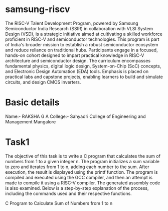 # samsung-riscv
The RISC-V Talent Development Program, powered by Samsung Semiconductor India Research (SSIR) in collaboration with VLSI System Design (VSD), is a strategic initiative aimed at cultivating a skilled workforce proficient in RISC-V and semiconductor technologies. This program is part of India's broader mission to establish a robust semiconductor ecosystem and reduce reliance on traditional hubs.
 Participants engage in a focused, hands-on cohort designed to impart practical knowledge in RISC-V architecture and semiconductor design. The curriculum encompasses fundamental physics, digital logic design, System-on-Chip (SoC) concepts, and Electronic Design Automation (EDA) tools. Emphasis is placed on practical labs and capstone projects, enabling learners to build and simulate circuits, and design CMOS inverters.

# Basic details 
Name:- RAKSHA G A 
College:- Sahyadri College of Engineering and Management Mangalore 

# Task1
The objective of this task is to write a C program that calculates the sum of numbers from 1 to a given integer n. The program initializes a sum variable to zero and iterates from 1 to n, adding each number to the sum. After execution, the result is displayed using the printf function. The program is compiled and executed using the GCC compiler, and then an attempt is made to compile it using a RISC-V compiler. The generated assembly code is also examined. Below is a step-by-step explanation of the process, including the commands used and their respective functions.


C Program to Calculate Sum of Numbers from 1 to n

 


 
